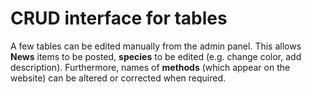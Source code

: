 # CRUD interface for tables

A few tables can be edited manually from the admin panel. This allows **News** items
to be posted, **species** to be edited (e.g. change color, add description). Furthermore,
names of **methods** (which appear on the website) can be altered or corrected when required.

